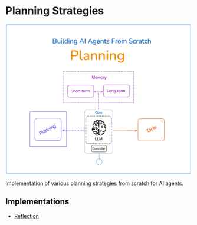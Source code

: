 # Planning Strategies

![alt text](image.png)


Implementation of various planning strategies from scratch for AI agents.

## Implementations

- [Reflection](reflection/)